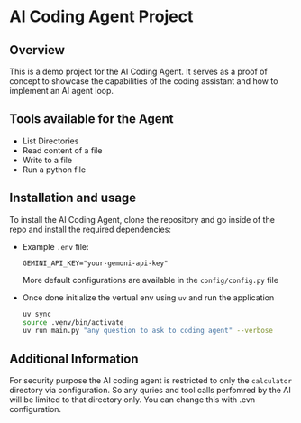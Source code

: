 # AI Coding Agent Project

## Overview

This is a demo project for the AI Coding Agent. It serves as a proof of concept to showcase the capabilities of the coding assistant and how to implement an AI agent loop.

## Tools available for the Agent
- List Directories
- Read content of a file
- Write to a file
- Run a python file

## Installation and usage
To install the AI Coding Agent, clone the repository and go inside of the repo and install the required dependencies:

- Example `.env` file:
    ```env
    GEMINI_API_KEY="your-gemoni-api-key"
    ```
    More default configurations are available in the `config/config.py` file

- Once done initialize the vertual env using `uv` and run the application
    ```bash
    uv sync
    source .venv/bin/activate
    uv run main.py "any question to ask to coding agent" --verbose
    ```

## Additional Information

For security purpose the AI coding agent is restricted to only the `calculator` directory via configuration. So any quries and tool calls perfomred by the AI will be limited to that directory only. You can change this with .evn configuration.